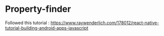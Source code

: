 # Property-finder
Followed this tutorial : https://www.raywenderlich.com/178012/react-native-tutorial-building-android-apps-javascript
